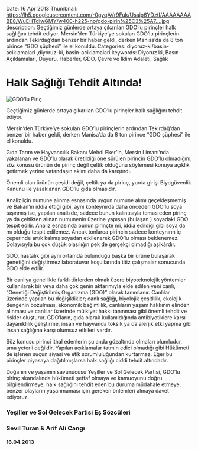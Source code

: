 Date: 16 Apr 2013
Thumbnail: https://lh5.googleusercontent.com/-0gyqAVr9Fuk/Usaip6YDztI/AAAAAAAABE8/WuEHTdlwGMY/w400-h225-no/gdo-pirin%25C3%25A7....jpg
description: Geçtiğimiz günlerde ortaya çıkarılan GDO’lu pirinçler halk sağlığını tehdit ediyor. Mersin’den Türkiye’ye sokulan GDO’lu pirinçlerin ardından Tekirdağ’dan benzer bir haber geldi, derken Manisa’da da 8 ton pirince “GDO şüphesi” ile el konuldu.
Categories: diyoruz-ki/basin-aciklamalari ,diyoruz-ki, basin-aciklamalari
keywords: Diyoruz ki, Basın Açıklamaları, Duyuru, Haberler, GDO, Çevre ve İklim Adaleti, Sağlık

# Halk Sağlığı Tehdit Altında!

![GDO'lu Piriç](https://lh5.googleusercontent.com/-0gyqAVr9Fuk/Usaip6YDztI/AAAAAAAABE8/WuEHTdlwGMY/w400-h225-no/gdo-pirin%25C3%25A7....jpg)


Geçtiğimiz günlerde ortaya çıkarılan GDO’lu pirinçler halk sağlığını tehdit ediyor.

Mersin’den Türkiye’ye sokulan GDO’lu pirinçlerin ardından Tekirdağ’dan benzer bir haber geldi, derken Manisa’da da 8 ton pirince “GDO şüphesi” ile el konuldu.

Gıda Tarım ve Hayvancılık Bakanı Mehdi Eker’in, Mersin Limanı’nda yakalanan ve GDO’lu olarak üretildiği öne sürülen pirincin GDO’lu olmadığını, söz konusu ürünün de pirinç değil çeltik olduğunu söylemesi konuya açıklık getirmek yerine vatandaşın aklını daha da karıştırdı.

Önemli olan ürünün çeşidi değil, çeltik ya da pirinç, yurda girişi Biyogüvenlik Kanunu ile yasaklanan GDO’lu gıda olmasıdır.

Analiz için numune alınma esnasında uygun numune alımı geçekleşmemiş ve Bakan’ın iddia ettiği gibi, aynı konteynırda daha önceden GDO’lu soya taşınmış ise, yapılan analizde, sadece bunun kalıntısıyla temas eden pirinç ya da çeltikten alınan numunenin üzerine yapışan (bulaşan ) soyadaki GDO tespit edilir. Analiz esnasında bunun pirinçte mi, iddia edildiği gibi soya da mı olduğu tespit edilemez. Ancak tonlarca pirincin sadece konteynırın iç çeperinde artık kalmış soyadan etkilenerek GDO’lu olması beklenemez. Dolayısıyla bu çok düşük olasılığın pek de gerçekçi olmadığı aşikârdır.

GDO, hastalık gibi aynı ortamda bulunduğu başka bir ürüne bulaşarak genetiğini değiştirmez laboratuvar koşullarında titiz çalışmalar sonucunda GDO elde edilir.

Bir canlıya genellikle farklı türlerden olmak üzere biyoteknolojik yöntemler kullanılarak bir veya daha çok genin aktarımıyla elde edilen yeni canlı, “Genetiği Değiştirilmiş Organizma (GDO)” olarak tanımlanır. Canlılar üzerinde yapılan bu değişiklikler; canlı sağlığı, biyolojik çeşitlilik, ekolojik dengenin bozulması, ekonomik bağımlılık, canlıların yaşam hakkının elinden alınması ve canlılar üzerinde mülkiyet hakkı tanınması gibi önemli tehdit ve riskler oluşturur. GDO’ların, gıda olarak kullanıldığında antibiyotiklere karşı dayanıklılık geliştirme, insan ve hayvanda toksik ya da alerjik etki yapma gibi insan sağlığına karşı olumsuz etkileri vardır. 

Söz konusu pirinci ithal edenlerin şu anda gözaltında olmaları olumludur, ama yeterli değildir. Yapılan açıklamalar tatmin edici olmadığı gibi Hükümeti de işlenen suçun siyasi ve etik sorumluluğundan kurtarmaz. Eğer bu pirinçler piyasaya dağıtılmışlarsa halk sağlığı ciddi tehdit altındadır.

Doğanın ve yaşamın savunucusu Yeşiller ve Sol Gelecek Partisi, GDO’lu pirinç skandalında hükümeti şeffaf olmaya ve kamuoyunu doğru bilgilendirmeye, halk sağlığını tehdit eden bu duruma müdahale etmeye, benzer olayların yaşanmaması için gereken önlemleri almaya davet ediyoruz.



### Yeşiller ve Sol Gelecek Partisi Eş Sözcüleri
### Sevil Turan & Arif Ali Cangı

#### 16.04.2013
